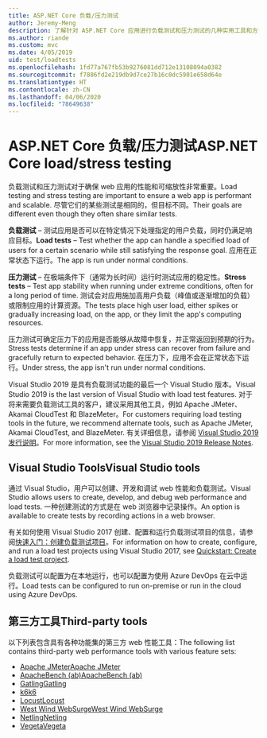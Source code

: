 ```yaml
---
title: ASP.NET Core 负载/压力测试
author: Jeremy-Meng
description: 了解针对 ASP.NET Core 应用进行负载测试和压力测试的几种实用工具和方法。
ms.author: riande
ms.custom: mvc
ms.date: 4/05/2019
uid: test/loadtests
ms.openlocfilehash: 1fd77a767fb53b9276081dd712e13108094a0382
ms.sourcegitcommit: f7886fd2e219db9d7ce27b16c0dc5901e658d64e
ms.translationtype: HT
ms.contentlocale: zh-CN
ms.lasthandoff: 04/06/2020
ms.locfileid: "78649638"
---
```

# <a name="aspnet-core-loadstress-testing"></a><span data-ttu-id="87c71-103">ASP.NET Core 负载/压力测试</span><span class="sxs-lookup"><span data-stu-id="87c71-103">ASP.NET Core load/stress testing</span></span>

<span data-ttu-id="87c71-104">负载测试和压力测试对于确保 web 应用的性能和可缩放性非常重要。</span><span class="sxs-lookup"><span data-stu-id="87c71-104">Load testing and stress testing are important to ensure a web app is performant and scalable.</span></span> <span data-ttu-id="87c71-105">尽管它们的某些测试是相同的，但目标不同。</span><span class="sxs-lookup"><span data-stu-id="87c71-105">Their goals are different even though they often share similar tests.</span></span>

<span data-ttu-id="87c71-106">**负载测试** &ndash; 测试应用是否可以在特定情况下处理指定的用户负载，同时仍满足响应目标。</span><span class="sxs-lookup"><span data-stu-id="87c71-106">**Load tests** &ndash; Test whether the app can handle a specified load of users for a certain scenario while still satisfying the response goal.</span></span> <span data-ttu-id="87c71-107">应用在正常状态下运行。</span><span class="sxs-lookup"><span data-stu-id="87c71-107">The app is run under normal conditions.</span></span>

<span data-ttu-id="87c71-108">**压力测试** &ndash; 在极端条件下（通常为长时间）运行时测试应用的稳定性。</span><span class="sxs-lookup"><span data-stu-id="87c71-108">**Stress tests** &ndash; Test app stability when running under extreme conditions, often for a long period of time.</span></span> <span data-ttu-id="87c71-109">测试会对应用施加高用户负载（峰值或逐渐增加的负载）或限制应用的计算资源。</span><span class="sxs-lookup"><span data-stu-id="87c71-109">The tests place high user load, either spikes or gradually increasing load, on the app, or they limit the app's computing resources.</span></span>

<span data-ttu-id="87c71-110">压力测试可确定压力下的应用是否能够从故障中恢复，并正常返回到预期的行为。</span><span class="sxs-lookup"><span data-stu-id="87c71-110">Stress tests determine if an app under stress can recover from failure and gracefully return to expected behavior.</span></span> <span data-ttu-id="87c71-111">在压力下，应用不会在正常状态下运行。</span><span class="sxs-lookup"><span data-stu-id="87c71-111">Under stress, the app isn't run under normal conditions.</span></span>

<span data-ttu-id="87c71-112">Visual Studio 2019 是具有负载测试功能的最后一个 Visual Studio 版本。</span><span class="sxs-lookup"><span data-stu-id="87c71-112">Visual Studio 2019 is the last version of Visual Studio with load test features.</span></span> <span data-ttu-id="87c71-113">对于将来需要负载测试工具的客户，建议采用其他工具，例如 Apache JMeter、Akamai CloudTest 和 BlazeMeter。</span><span class="sxs-lookup"><span data-stu-id="87c71-113">For customers requiring load testing tools in the future, we recommend alternate tools, such as Apache JMeter, Akamai CloudTest, and BlazeMeter.</span></span> <span data-ttu-id="87c71-114">有关详细信息，请参阅 [Visual Studio 2019 发行说明](/visualstudio/releases/2019/release-notes-v16.0#test-tools)。</span><span class="sxs-lookup"><span data-stu-id="87c71-114">For more information, see the [Visual Studio 2019 Release Notes](/visualstudio/releases/2019/release-notes-v16.0#test-tools).</span></span>

## <a name="visual-studio-tools"></a><span data-ttu-id="87c71-115">Visual Studio Tools</span><span class="sxs-lookup"><span data-stu-id="87c71-115">Visual Studio tools</span></span>

<span data-ttu-id="87c71-116">通过 Visual Studio，用户可以创建、开发和调试 web 性能和负载测试。</span><span class="sxs-lookup"><span data-stu-id="87c71-116">Visual Studio allows users to create, develop, and debug web performance and load tests.</span></span> <span data-ttu-id="87c71-117">一种创建测试的方式是在 web 浏览器中记录操作。</span><span class="sxs-lookup"><span data-stu-id="87c71-117">An option is available to create tests by recording actions in a web browser.</span></span>

<span data-ttu-id="87c71-118">有关如何使用 Visual Studio 2017 创建、配置和运行负载测试项目的信息，请参阅[快速入门：创建负载测试项目](/visualstudio/test/quickstart-create-a-load-test-project?view=vs-2017)。</span><span class="sxs-lookup"><span data-stu-id="87c71-118">For information on how to create, configure, and run a load test projects using Visual Studio 2017, see [Quickstart: Create a load test project](/visualstudio/test/quickstart-create-a-load-test-project?view=vs-2017).</span></span>

<span data-ttu-id="87c71-119">负载测试可以配置为在本地运行，也可以配置为使用 Azure DevOps 在云中运行。</span><span class="sxs-lookup"><span data-stu-id="87c71-119">Load tests can be configured to run on-premise or run in the cloud using Azure DevOps.</span></span>

## <a name="third-party-tools"></a><span data-ttu-id="87c71-120">第三方工具</span><span class="sxs-lookup"><span data-stu-id="87c71-120">Third-party tools</span></span>

<span data-ttu-id="87c71-121">以下列表包含具有各种功能集的第三方 web 性能工具：</span><span class="sxs-lookup"><span data-stu-id="87c71-121">The following list contains third-party web performance tools with various feature sets:</span></span>

* [<span data-ttu-id="87c71-122">Apache JMeter</span><span class="sxs-lookup"><span data-stu-id="87c71-122">Apache JMeter</span></span>](https://jmeter.apache.org/)
* [<span data-ttu-id="87c71-123">ApacheBench (ab)</span><span class="sxs-lookup"><span data-stu-id="87c71-123">ApacheBench (ab)</span></span>](https://httpd.apache.org/docs/2.4/programs/ab.html)
* [<span data-ttu-id="87c71-124">Gatling</span><span class="sxs-lookup"><span data-stu-id="87c71-124">Gatling</span></span>](https://gatling.io/)
* [<span data-ttu-id="87c71-125">k6</span><span class="sxs-lookup"><span data-stu-id="87c71-125">k6</span></span>](https://k6.io)
* [<span data-ttu-id="87c71-126">Locust</span><span class="sxs-lookup"><span data-stu-id="87c71-126">Locust</span></span>](https://locust.io/)
* [<span data-ttu-id="87c71-127">West Wind WebSurge</span><span class="sxs-lookup"><span data-stu-id="87c71-127">West Wind WebSurge</span></span>](https://websurge.west-wind.com/)
* [<span data-ttu-id="87c71-128">Netling</span><span class="sxs-lookup"><span data-stu-id="87c71-128">Netling</span></span>](https://github.com/hallatore/Netling)
* [<span data-ttu-id="87c71-129">Vegeta</span><span class="sxs-lookup"><span data-stu-id="87c71-129">Vegeta</span></span>](https://github.com/tsenart/vegeta)

